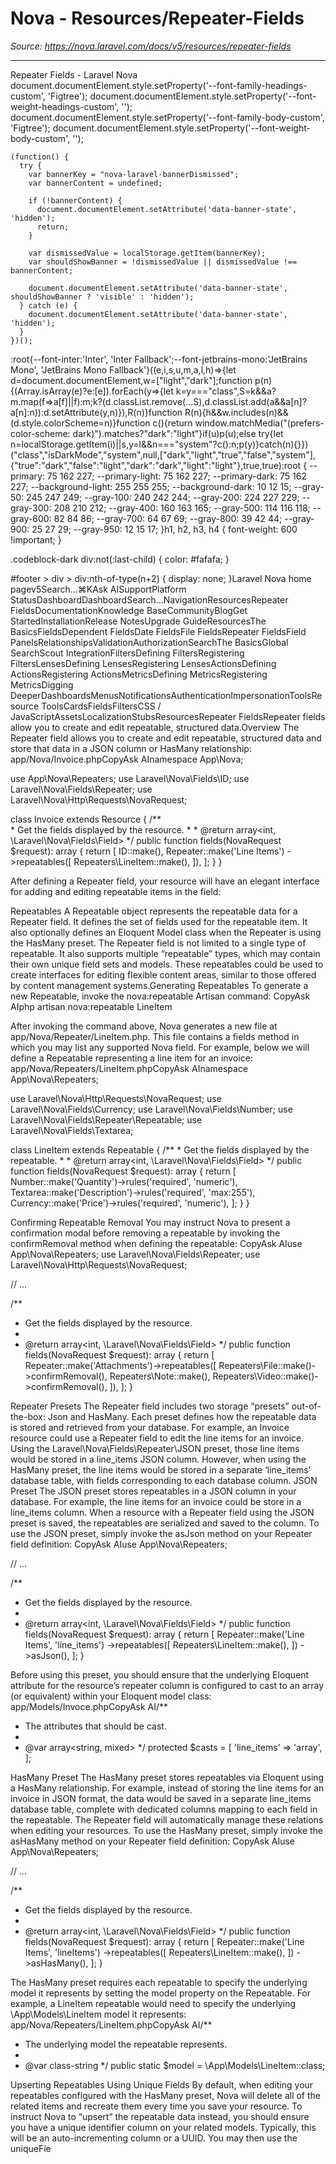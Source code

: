 # Nova - Resources/Repeater-Fields

*Source: https://nova.laravel.com/docs/v5/resources/repeater-fields*

---

Repeater Fields - Laravel Nova
              document.documentElement.style.setProperty('--font-family-headings-custom', 'Figtree');
              document.documentElement.style.setProperty('--font-weight-headings-custom', '');
              document.documentElement.style.setProperty('--font-family-body-custom', 'Figtree');
              document.documentElement.style.setProperty('--font-weight-body-custom', '');
            
    (function() {
      try {
        var bannerKey = "nova-laravel-bannerDismissed";
        var bannerContent = undefined;
        
        if (!bannerContent) {
          document.documentElement.setAttribute('data-banner-state', 'hidden');
          return;
        }
        
        var dismissedValue = localStorage.getItem(bannerKey);
        var shouldShowBanner = !dismissedValue || dismissedValue !== bannerContent;
        
        document.documentElement.setAttribute('data-banner-state', shouldShowBanner ? 'visible' : 'hidden');
      } catch (e) {
        document.documentElement.setAttribute('data-banner-state', 'hidden');
      }
    })();
  :root{--font-inter:'Inter', 'Inter Fallback';--font-jetbrains-mono:'JetBrains Mono', 'JetBrains Mono Fallback'}((e,i,s,u,m,a,l,h)=>{let d=document.documentElement,w=["light","dark"];function p(n){(Array.isArray(e)?e:[e]).forEach(y=>{let k=y==="class",S=k&&a?m.map(f=>a[f]||f):m;k?(d.classList.remove(...S),d.classList.add(a&&a[n]?a[n]:n)):d.setAttribute(y,n)}),R(n)}function R(n){h&&w.includes(n)&&(d.style.colorScheme=n)}function c(){return window.matchMedia("(prefers-color-scheme: dark)").matches?"dark":"light"}if(u)p(u);else try{let n=localStorage.getItem(i)||s,y=l&&n==="system"?c():n;p(y)}catch(n){}})("class","isDarkMode","system",null,["dark","light","true","false","system"],{"true":"dark","false":"light","dark":"dark","light":"light"},true,true):root {
    --primary: 75 162 227;
    --primary-light: 75 162 227;
    --primary-dark: 75 162 227;
    --background-light: 255 255 255;
    --background-dark: 10 12 15;
    --gray-50: 245 247 249;
    --gray-100: 240 242 244;
    --gray-200: 224 227 229;
    --gray-300: 208 210 212;
    --gray-400: 160 163 165;
    --gray-500: 114 116 118;
    --gray-600: 82 84 86;
    --gray-700: 64 67 69;
    --gray-800: 39 42 44;
    --gray-900: 25 27 29;
    --gray-950: 12 15 17;
  }h1, h2, h3, h4 {
    font-weight: 600 !important;
}

.codeblock-dark div:not(:last-child) {
    color: #fafafa;
}

#footer > div > div:nth-of-type(n+2) {
    display: none;
}Laravel Nova home pagev5Search...⌘KAsk AISupportPlatform StatusDashboardDashboardSearch...NavigationResourcesRepeater FieldsDocumentationKnowledge BaseCommunityBlogGet StartedInstallationRelease NotesUpgrade GuideResourcesThe BasicsFieldsDependent FieldsDate FieldsFile FieldsRepeater FieldsField PanelsRelationshipsValidationAuthorizationSearchThe BasicsGlobal SearchScout IntegrationFiltersDefining FiltersRegistering FiltersLensesDefining LensesRegistering LensesActionsDefining ActionsRegistering ActionsMetricsDefining MetricsRegistering MetricsDigging DeeperDashboardsMenusNotificationsAuthenticationImpersonationToolsResource ToolsCardsFieldsFiltersCSS / JavaScriptAssetsLocalizationStubsResourcesRepeater FieldsRepeater fields allow you to create and edit repeatable, structured data.​Overview
The Repeater field allows you to create and edit repeatable, structured data and store that data in a JSON column or HasMany relationship:
app/Nova/Invoice.phpCopyAsk AInamespace App\Nova;

use App\Nova\Repeaters;
use Laravel\Nova\Fields\ID;
use Laravel\Nova\Fields\Repeater;
use Laravel\Nova\Http\Requests\NovaRequest;
 
class Invoice extends Resource
{
	/**  
	 * Get the fields displayed by the resource. 
	 * 
	 * @return array&lt;int, \Laravel\Nova\Fields\Field&gt;
	 */
	public function fields(NovaRequest $request): array
	{
		return [
			ID::make(),
			Repeater::make(&#x27;Line Items&#x27;)
				-&gt;repeatables([
					Repeaters\LineItem::make(),
				]),
		];
	}
}

After defining a Repeater field, your resource will have an elegant interface for adding and editing repeatable items in the field:

​Repeatables
A Repeatable object represents the repeatable data for a Repeater field. It defines the set of fields used for the repeatable item. It also optionally defines an Eloquent Model class when the Repeater is using the HasMany preset.
The Repeater field is not limited to a single type of repeatable. It also supports multiple “repeatable” types, which may contain their own unique field sets and models. These repeatables could be used to create interfaces for editing flexible content areas, similar to those offered by content management systems.
​Generating Repeatables
To generate a new Repeatable, invoke the nova:repeatable Artisan command:
CopyAsk AIphp artisan nova:repeatable LineItem

After invoking the command above, Nova generates a new file at app/Nova/Repeater/LineItem.php. This file contains a fields method in which you may list any supported Nova field. For example, below we will define a Repeatable representing a line item for an invoice:
app/Nova/Repeaters/LineItem.phpCopyAsk AInamespace App\Nova\Repeaters;

use Laravel\Nova\Http\Requests\NovaRequest;
use Laravel\Nova\Fields\Currency;
use Laravel\Nova\Fields\Number;
use Laravel\Nova\Fields\Repeater\Repeatable;
use Laravel\Nova\Fields\Textarea;

class LineItem extends Repeatable
{
	/**
	 * Get the fields displayed by the repeatable.
	 *
	 * @return array&lt;int, \Laravel\Nova\Fields\Field&gt;
	 */
	public function fields(NovaRequest $request): array
	{
		return [
			Number::make(&#x27;Quantity&#x27;)-&gt;rules(&#x27;required&#x27;, &#x27;numeric&#x27;),
			Textarea::make(&#x27;Description&#x27;)-&gt;rules(&#x27;required&#x27;, &#x27;max:255&#x27;),
			Currency::make(&#x27;Price&#x27;)-&gt;rules(&#x27;required&#x27;, &#x27;numeric&#x27;),
		];
	}
}

​Confirming Repeatable Removal
You may instruct Nova to present a confirmation modal before removing a repeatable by invoking the confirmRemoval method when defining the repeatable:
CopyAsk AIuse App\Nova\Repeaters;
use Laravel\Nova\Fields\Repeater;
use Laravel\Nova\Http\Requests\NovaRequest;

// ...

/**  
 * Get the fields displayed by the resource. 
 * 
 * @return array&lt;int, \Laravel\Nova\Fields\Field&gt;
 */
public function fields(NovaRequest $request): array
{
	return [
		Repeater::make(&#x27;Attachments&#x27;)-&gt;repeatables([
			Repeaters\File::make()-&gt;confirmRemoval(),
			Repeaters\Note::make(),
			Repeaters\Video::make()-&gt;confirmRemoval(),
		]),
	];
}

​Repeater Presets
The Repeater field includes two storage “presets” out-of-the-box: Json and HasMany. Each preset defines how the repeatable data is stored and retrieved from your database.
For example, an Invoice resource could use a Repeater field to edit the line items for an invoice. Using the Laravel\Nova\Fields\Repeater\JSON preset, those line items would be stored in a line_items JSON column. However, when using the HasMany preset, the line items would be stored in a separate ‘line_items’ database table, with fields corresponding to each database column.
​JSON Preset
The JSON preset stores repeatables in a JSON column in your database. For example, the line items for an invoice could be store in a line_items column. When a resource with a Repeater field using the JSON preset is saved, the repeatables are serialized and saved to the column.
To use the JSON preset, simply invoke the asJson method on your Repeater field definition:
CopyAsk AIuse App\Nova\Repeaters;

// ...

/**
 * Get the fields displayed by the resource. 
 * 
 * @return array&lt;int, \Laravel\Nova\Fields\Field&gt;
 */
public function fields(NovaRequest $request): array
{
	return [
		Repeater::make(&#x27;Line Items&#x27;, &#x27;line_items&#x27;)
			-&gt;repeatables([
				Repeaters\LineItem::make(),
			])
			-&gt;asJson(),
	];
}

Before using this preset, you should ensure that the underlying Eloquent attribute for the resource’s repeater column is configured to cast to an array (or equivalent) within your Eloquent model class:
app/Models/Invoce.phpCopyAsk AI/**
 * The attributes that should be cast.
 *
 * @var array&lt;string, mixed&gt;
 */
protected $casts = [
	&#x27;line_items&#x27; =&gt; &#x27;array&#x27;,
];

​HasMany Preset
The HasMany preset stores repeatables via Eloquent using a HasMany relationship. For example, instead of storing the line items for an invoice in JSON format, the data would be saved in a separate line_items database table, complete with dedicated columns mapping to each field in the repeatable. The Repeater field will automatically manage these relations when editing your resources.
To use the HasMany preset, simply invoke the asHasMany method on your Repeater field definition:
CopyAsk AIuse App\Nova\Repeaters;

// ...

/**
 * Get the fields displayed by the resource. 
 * 
 * @return array&lt;int, \Laravel\Nova\Fields\Field&gt;
 */
public function fields(NovaRequest $request): array
{
	return [
		Repeater::make(&#x27;Line Items&#x27;, &#x27;lineItems&#x27;)
			-&gt;repeatables([
				Repeaters\LineItem::make(),
			])
			-&gt;asHasMany(),
	];
}

The HasMany preset requires each repeatable to specify the underlying model it represents by setting the model property on the Repeatable. For example, a LineItem repeatable would need to specify the underlying \App\Models\LineItem model it represents:
app/Nova/Repeaters/LineItem.phpCopyAsk AI/**  
 * The underlying model the repeatable represents. 
 * 
 * @var class-string
 */
public static $model = \App\Models\LineItem::class;

​Upserting Repeatables Using Unique Fields
By default, when editing your repeatables configured with the HasMany preset, Nova will delete all of the related items and recreate them every time you save your resource. To instruct Nova to “upsert” the repeatable data instead, you should ensure you have a unique identifier column on your related models. Typically, this will be an auto-incrementing column or a UUID. You may then use the uniqueFie